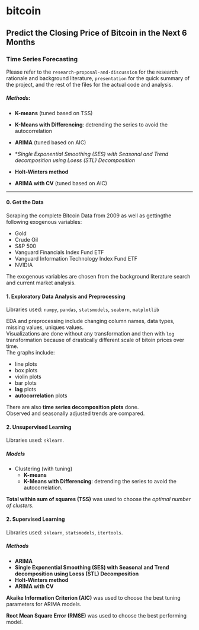# bitcoin
Predict the Closing Price of Bitcoin in the Next 6 Months
---
### Time Series Forecasting

Please refer to  the `research-proposal-and-discussion` for the research rationale and background literature, `presentation` for the quick summary of the project, and the rest of the files for the actual code and analysis.

##### Methods: 
* **K-means** (tuned based on TSS)
* **K-Means with Differencing**: detrending the series to avoid the autocorrelation

* **ARIMA** (tuned based on AIC)
* **Single Exponential Smoothing (SES) with Seasonal and Trend decomposition using Loess (STL) Decomposition*
* **Holt-Winters method**
* **ARIMA with CV** (tuned based on AIC)

---
#### 0. Get the Data
Scraping the complete Bitcoin Data from 2009 as well as gettingthe following exogenous variables:
* Gold
* Crude Oil
* S&P 500
* Vanguard Financials Index Fund ETF
* Vanguard Information Technology Index Fund ETF
* NVIDIA

The exogenous variables are chosen from the background literature search and current market analysis.

#### 1. Exploratory Data Analysis and Preprocessing

Libraries used: `numpy`, `pandas`, `statsmodels`, `seaborn`, `matplotlib`

EDA and preprocessing include changing column names, data types, missing values, uniques values.  
Visualizations are done without any transformation and then with `log` transformation because of drastically different scale of bitoin prices over time.   
The graphs include:
  * line plots
  * box plots
  * violin plots
  * bar plots
  * **lag** plots
  * **autocorrelation** plots

There are also **time series decomposition plots** done.  
Observed and seasonally adjusted trends are compared. 

#### 2. Unsupervised Learning

Libraries used: `sklearn`.

##### Models
* Clustering (with tuning)
  * **K-means**
  * **K-Means with Differencing**: detrending the series to avoid the autocorrelation.

**Total within sum of squares (TSS)** was used to choose the *optimal number of clusters*.

#### 2. Supervised Learning

Libraries used: `sklearn`, `statsmodels`, `itertools`.

##### Methods
* **ARIMA** 
* **Single Exponential Smoothing (SES) with Seasonal and Trend decomposition using Loess (STL) Decomposition**
* **Holt-Winters method**
* **ARIMA with CV**

**Akaike Information Criterion (AIC)** was used to choose the best tuning parameters for ARIMA models.

**Root Mean Square Error (RMSE)** was used to choose the best performing model.
